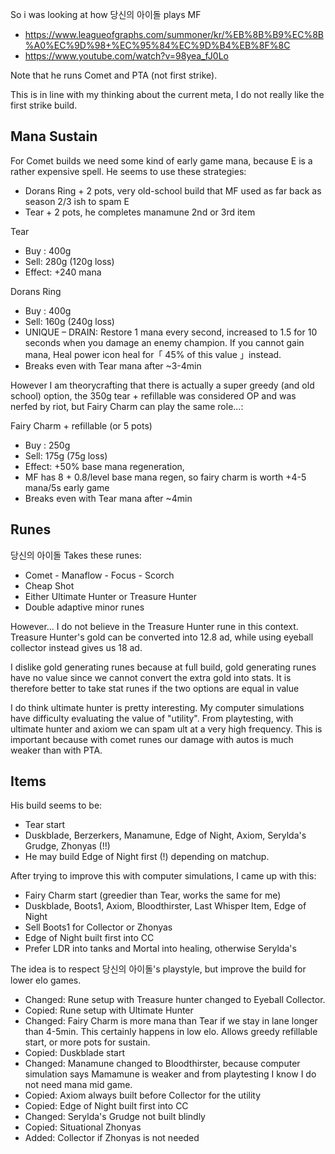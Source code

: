 So i was looking at how  당신의 아이돌 plays MF
- https://www.leagueofgraphs.com/summoner/kr/%EB%8B%B9%EC%8B%A0%EC%9D%98+%EC%95%84%EC%9D%B4%EB%8F%8C
- https://www.youtube.com/watch?v=98yea_fJ0Lo

Note that he runs Comet and PTA (not first strike). 

This is in line with my thinking about the current meta, I do not really like the first strike build.

## Mana Sustain
For Comet builds we need some kind of early game mana, because E is a rather expensive spell. He seems to use these strategies:
- Dorans Ring + 2 pots, very old-school build that MF used as far back as season 2/3 ish to spam E 
- Tear + 2 pots, he completes manamune 2nd or 3rd item

Tear
- Buy : 400g
- Sell: 280g (120g loss)
- Effect: +240 mana 

Dorans Ring
- Buy : 400g
- Sell: 160g (240g loss)
- UNIQUE – DRAIN: Restore 1 mana every second, increased to 1.5 for 10 seconds when you damage an enemy champion. If you cannot gain mana, Heal power icon heal for「 45% of this value 」instead.
- Breaks even with Tear mana after ~3-4min


However I am theorycrafting that there is actually a super greedy (and old school) option, the 350g tear + refillable was considered OP and was nerfed by riot, but Fairy Charm can play the same role...: 

Fairy Charm + refillable (or 5 pots)
- Buy : 250g
- Sell: 175g (75g loss) 
- Effect: +50% base mana regeneration,
- MF has 8 + 0.8/level base mana regen, so fairy charm is worth +4-5 mana/5s early game 
- Breaks even with Tear mana after ~4min


## Runes
당신의 아이돌 Takes these runes:

- Comet - Manaflow - Focus - Scorch
- Cheap Shot
- Either Ultimate Hunter or Treasure Hunter
- Double adaptive minor runes 

However... I do not believe in the Treasure Hunter rune in this context. Treasure Hunter's gold can be converted into 12.8 ad, while using eyeball collector instead gives us 18 ad. 

I dislike gold generating runes because at full build, gold generating runes have no value since we cannot convert the extra gold into stats. It is therefore better to take stat runes if the two options are equal in value 

I do think ultimate hunter is pretty interesting. My computer simulations have difficulty evaluating the value of "utility". From playtesting, with ultimate hunter and axiom we can spam ult at a very high frequency. This is important because with comet runes our damage with autos is much weaker than with PTA.

## Items

His build seems to be:
- Tear start
- Duskblade, Berzerkers, Manamune, Edge of Night, Axiom, Serylda's Grudge, Zhonyas (!!) 
- He may build Edge of Night first (!) depending on matchup.

After trying to improve this with computer simulations, I came up with this:

- Fairy Charm start (greedier than Tear, works the same for me) 
- Duskblade, Boots1, Axiom, Bloodthirster, Last Whisper Item, Edge of Night
- Sell Boots1 for Collector or Zhonyas
- Edge of Night built first into CC
- Prefer LDR into tanks and Mortal into healing, otherwise Serylda's

The idea is to respect 당신의 아이돌's playstyle, but improve the build for lower elo games.
- Changed: Rune setup with Treasure hunter changed to Eyeball Collector.
- Copied: Rune setup with Ultimate Hunter
- Changed: Fairy Charm is more mana than Tear if we stay in lane longer than 4-5min. This certainly happens in low elo. Allows greedy refillable start, or more pots for sustain.
- Copied: Duskblade start 
- Changed: Manamune changed to Bloodthirster, because computer simulation says Mamamune is weaker and from playtesting I know I do not need mana mid game.
- Copied: Axiom always built before Collector for the utility
- Copied: Edge of Night built first into CC
- Changed: Serylda's Grudge not built blindly 
- Copied: Situational Zhonyas
- Added: Collector if Zhonyas is not needed